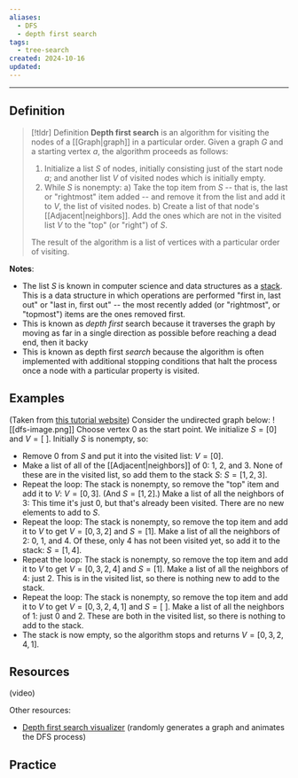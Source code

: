 ```yaml
---
aliases:
  - DFS
  - depth first search
tags:
  - tree-search
created: 2024-10-16
updated:
---
```

---
## Definition 

> [!tldr] Definition
> **Depth first search** is an algorithm for visiting the nodes of a [[Graph|graph]] in a particular order. Given a graph $G$ and a starting vertex $a$, the algorithm proceeds as follows: 
> 
> 1. Initialize a list $S$ of nodes, initially consisting just of the start node $a$; and another list $V$ of visited nodes which is initially empty. 
> 2. While $S$ is nonempty:
> 	a) Take the top item from $S$ -- that is, the last or "rightmost" item added -- and remove it from the list and add it to $V$, the list of visited nodes. 
> 	b) Create a list of that node's [[Adjacent|neighbors]]. Add the ones which are not in the visited list $V$ to the "top" (or "right") of $S$. 
> 	
>The result of the algorithm is a list of vertices with a particular order of visiting. 


**Notes**: 
- The list $S$ is known in computer science and data structures as a [stack](https://www.geeksforgeeks.org/stack-data-structure/). This is a data structure in which operations are performed "first in, last out" or "last in, first out" -- the most recently added (or "rightmost", or "topmost") items are the ones removed first. 
- This is known as *depth first* search because it traverses the graph by moving as far in a single direction as possible before reaching a dead end, then it backy
- This is known as depth first *search* because the algorithm is often implemented with additional stopping conditions that halt the process once a node with a particular property is visited. 

## Examples 

(Taken from [this tutorial website](https://www.programiz.com/dsa/graph-dfs)) Consider the undirected graph below: 
![[dfs-image.png]]
Choose vertex 0 as the start point. We initialize $S = [0]$ and $V = [ \ ]$. Initially $S$ is nonempty, so: 
* Remove $0$ from $S$ and put it into the visited list: $V = [0]$. 
* Make a list of all of the [[Adjacent|neighbors]] of $0$: $1$, $2$, and $3$. None of these are in the visited list, so add them to the stack $S$: $S = [1,2,3]$. 
* Repeat the loop: The stack is nonempty, so remove the "top" item and add it to $V$: $V = [0,3]$. (And $S = [1,2]$.) Make a list of all the neighbors of 3: This time it's just 0, but that's already been visited. There are no new elements to add to $S$. 
* Repeat the loop: The stack is nonempty, so remove the top item and add it to $V$ to get $V = [0,3,2]$ and $S = [1]$. Make a list of all the neighbors of $2$: 0, 1, and 4. Of these, only 4 has not been visited yet, so add it to the stack: $S = [1,4]$. 
* Repeat the loop: The stack is nonempty, so remove the top item and add it to $V$ to get $V = [0,3,2, 4]$ and $S = [1]$. Make a list of all the neighbors of $4$: just 2. This is in the visited list, so there is nothing new to add to the stack. 
* Repeat the loop: The stack is nonempty, so remove the top item and add it to $V$ to get $V = [0,3,2, 4, 1]$ and $S = [ \ ]$. Make a list of all the neighbors of $1$: just 0 and 2. These are both in the visited list, so there is nothing to add to the stack. 
* The stack is now empty, so the algorithm stops and returns $V = [0,3,2,4,1]$. 
## Resources 

(video)

Other resources: 
- [Depth first search visualizer](https://www.cs.usfca.edu/~galles/visualization/DFS.html) (randomly generates a graph and animates the DFS process)

## Practice 
